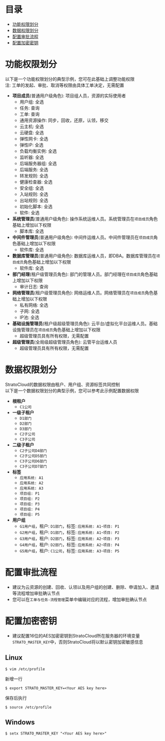 # 目录
* [功能权限划分](#功能权限划分)
* [数据权限划分](#数据权限划分)
* [配置审批流程](#配置审批流程)
* [配置加密密钥](#配置加密密钥)
# 功能权限划分
以下是一个功能权限划分的典型示例，您可在此基础上调整功能权限  
注: 工单的发起、审批、取消等权限由具体工单决定，无需配置
* **项目成员**(普通用户级角色): 项目组人员，资源的实际使用者
  * 用户组: 全选
  * 任务: 查询
  * 工单: 查询
  * 通用资源操作: 同步，回收，还原，认领，移交
  * 云主机: 全选
  * 云硬盘: 全选
  * 弹性网卡: 全选
  * 弹性IP: 全选
  * 负载均衡实例: 全选
  * 监听器: 全选
  * 后端服务器组: 全选
  * 后端服务: 全选
  * 转发规则: 全选
  * 健康检查器: 全选
  * 安全组: 全选
  * 入站规则: 全选
  * 出站规则: 全选
  * 初始化脚本: 全选
  * 软件: 全选
* **系统管理员**(普通用户级角色): 操作系统运维人员。系统管理员在`项目成员`角色基础上增加以下权限
  * 脚本库: 全选
* **中间件管理员**(普通用户级角色): 中间件运维人员。中间件管理员在`项目成员`角色基础上增加以下权限
  * 软件库: 全选
* **数据库管理员**(普通用户级角色): 数据库运维人员，即DBA。数据库管理员在`项目成员`角色基础上增加以下权限
  * 软件库: 全选
* **部门经理**(租户级管理员角色): 部门的管理人员。部门经理在`项目成员`角色基础上增加以下权限
  * 审计日志: 查询
* **网络管理员**(租户级管理员角色): 网络运维人员。网络管理员在`项目成员`角色基础上增加以下权限
  * 私有网络: 全选
  * 子网: 全选
  * IP池: 全选
* **基础设施管理员**(租户级超级管理员角色): 云平台/虚拟化平台运维人员。基础设施管理员在`项目成员`角色基础上增加以下权限
  * 超级管理员具有所有权限，无需配置
* **超级管理员**(全局级超级管理员角色):  云管平台运维人员
  * 超级管理员具有所有权限，无需配置

# 数据权限划分
StratoCloud的数据权限由租户、用户组、资源标签共同控制  
以下是一个数据权限划分的典型示例，您可以参考此示例配置数据权限
* **根租户**
  * `C1公司`
* **一级子租户**
  * `D1部门`
  * `D2部门`
  * `D3部门`
  * `C2子公司`
  * `C3子公司`
* **二级子租户**
  * `C2子公司D4部门`
  * `C2子公司D5部门`
  * `C3子公司D6部门`
  * `C3子公司D7部门`
* **标签**
  * `应用系统: A1`
  * `应用系统: A2`
  * `应用系统: A3`
  * `项目组: P1`
  * `项目组: P2`
  * `项目组: P3`
  * `项目组: P4`
  * `项目组: P5`
* **用户组**
  * `G1用户组`，租户: `D1部门`，标签: `应用系统: A1`-`项目: P1`
  * `G2用户组`，租户: `D1部门`，标签: `应用系统: A1`-`项目: P2`
  * `G3用户组`，租户: `D2部门`，标签: `应用系统: A2`-`项目: P3`
  * `G4用户组`，租户: `D2部门`，标签: `应用系统: A2`-`项目: P4`
  * `G5用户组`，租户: `C1公司`，标签: `应用系统: A3`-`项目: P5`

# 配置审批流程
* 建议为云资源的创建、回收、认领以及用户组的创建、删除、申请加入、邀请等流程增加审批确认节点
* 您可以在`工单与任务-流程管理`菜单中编辑对应的流程，增加审批确认节点

# 配置加密密钥
* 建议配置16位的AES加密密钥到StratoCloud所在服务器的环境变量`STRATO_MASTER_KEY`中，否则StratoCloud将以默认密钥加密敏感信息
## Linux
```shell
$ vim /etc/profile
```
新增一行
```shell
$ export STRATO_MASTER_KEY=<Your AES key here>
```
保存后执行
```shell
$ source /etc/profile
```
## Windows
```shell
$ setx STRATO_MASTER_KEY "<Your AES key here>"
```